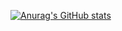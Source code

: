 [![Anurag's GitHub stats](https://github-readme-stats.vercel.app/api?username=MashkaCoder)](https://github.com/anuraghazra/github-readme-stats)

